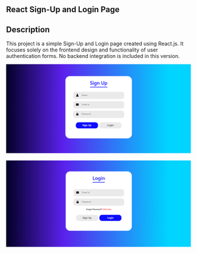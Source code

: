 ## React Sign-Up and Login Page
## Description
This project is a simple Sign-Up and Login page created using React.js. It focuses solely on the frontend design and functionality of user authentication forms. No backend integration is included in this version.

<img src="src/Components/Assets/sign up screenshot.png" alt="screenshot1" width="600px">
<br>
<br>
<img src="src/Components/Assets/login screenshot.png" alt="screenshot1" width="600px">



